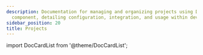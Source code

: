 ```yaml
---
description: Documentation for managing and organizing projects using DocCardList
  component, detailing configuration, integration, and usage within developer environments.
sidebar_position: 20
title: Projects
---
```

import DocCardList from '@theme/DocCardList';

<DocCardList />